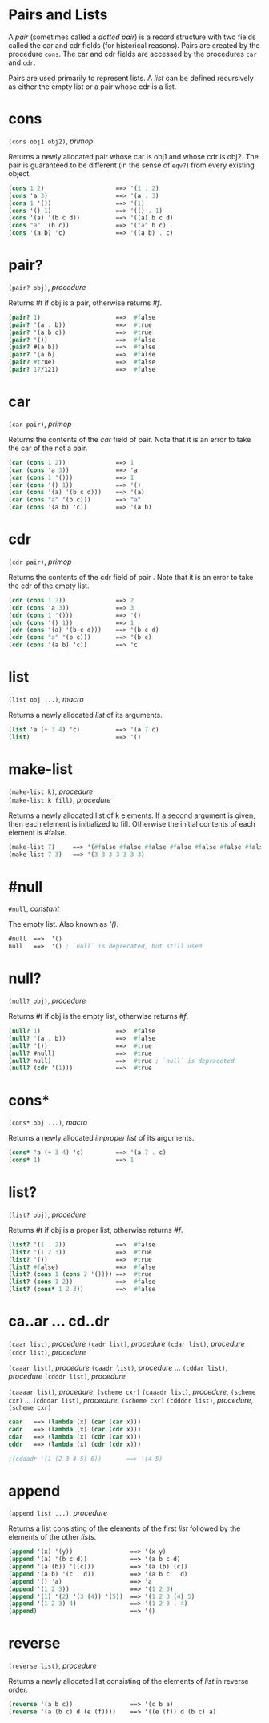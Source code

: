 Pairs and Lists
===============
A *pair* (sometimes called a *dotted pair*) is a record structure with two fields called the car and cdr fields (for historical reasons). Pairs are created by the procedure `cons`. The car and cdr fields are accessed by the procedures `car` and `cdr`.

Pairs are used primarily to represent lists. A *list* can be defined recursively as either the empty list or a pair whose cdr is a list.

# cons
`(cons obj1 obj2)`, *primop*

Returns a newly allocated pair whose car is obj1 and whose cdr is obj2. The pair is guaranteed to be different (in the sense of `eqv?`) from every existing object.

```scheme
(cons 1 2)                    ==> '(1 . 2)
(cons 'a 3)                   ==> '(a . 3)
(cons 1 '())                  ==> '(1)
(cons '() 1)                  ==> '(() . 1)
(cons '(a) '(b c d))          ==> '((a) b c d)
(cons "a" '(b c))             ==> '("a" b c)
(cons '(a b) 'c)              ==> '((a b) . c)
```

# pair?
`(pair? obj)`, *procedure*

Returns *#t* if obj is a pair, otherwise returns *#f*.

```scheme
(pair? 1)                     ==>  #false
(pair? '(a . b))              ==>  #true
(pair? '(a b c))              ==>  #true
(pair? '())                   ==>  #false
(pair? #(a b))                ==>  #false
(pair? '{a b}                 ==>  #false
(pair? #true)                 ==>  #false
(pair? 17/121)                ==>  #false
```

# car
`(car pair)`, *primop*

Returns the contents of the *car* field of pair. Note that it is an error to take the car of the not a pair.

```scheme
(car (cons 1 2))              ==> 1
(car (cons 'a 3))             ==> 'a
(car (cons 1 '()))            ==> 1
(car (cons '() 1))            ==> '()
(car (cons '(a) '(b c d)))    ==> '(a)
(car (cons "a" '(b c)))       ==> "a"
(car (cons '(a b) 'c))        ==> '(a b)
```

# cdr
`(cdr pair)`, *primop*

Returns the contents of the cdr field of pair . Note that it
is an error to take the cdr of the empty list.

```scheme
(cdr (cons 1 2))              ==> 2
(cdr (cons 'a 3))             ==> 3
(cdr (cons 1 '()))            ==> '()
(cdr (cons '() 1))            ==> 1
(cdr (cons '(a) '(b c d)))    ==> '(b c d)
(cdr (cons "a" '(b c)))       ==> '(b c)
(cdr (cons '(a b) 'c))        ==> 'c
```

# list
`(list obj ...)`, *macro*

Returns a newly allocated *list* of its arguments.

```scheme
(list 'a (+ 3 4) 'c)          ==> '(a 7 c)
(list)                        ==> '()
```

# make-list
`(make-list k)`, *procedure*  
`(make-list k fill)`, *procedure*

Returns a newly allocated list of k elements. If a second argument is given, then each element is initialized to fill.
Otherwise the initial contents of each element is #false.

```scheme
(make-list 7)     ==> '(#false #false #false #false #false #false #false)
(make-list 7 3)   ==> '(3 3 3 3 3 3 3)
```

# #null
`#null`, *constant*

The empty list. Also known as *'()*.

```scheme
#null  ==>  '()
null   ==>  '() ; `null` is deprecated, but still used
```

# null?
`(null? obj)`, *procedure*

Returns *#t* if obj is the empty list, otherwise returns *#f*.

```scheme
(null? 1)                     ==>  #false
(null? '(a . b))              ==>  #false
(null? '())                   ==>  #true
(null? #null)                 ==>  #true
(null? null)                  ==>  #true ; `null` is depraceted
(null? (cdr '(1)))            ==>  #true
```

# cons*
`(cons* obj ...)`, *macro*

Returns a newly allocated *improper list* of its arguments.

```scheme
(cons* 'a (+ 3 4) 'c)         ==> '(a 7 . c)
(cons* 1)                     ==> 1
```

# list?
`(list? obj)`, *procedure*

Returns *#t* if obj is a proper list, otherwise returns *#f*.

```scheme
(list? '(1 . 2))              ==>  #false
(list? '(1 2 3))              ==>  #true
(list? '())                   ==>  #true
(list? #false)                ==>  #false
(list? (cons 1 (cons 2 '()))) ==>  #true
(list? (cons 1 2))            ==>  #false
(list? (cons* 1 2 3))         ==>  #false
```

<!-- # set-car!
`(set-car! pair obj)`, *procedure*

Dangerous! Don't use.

# set-cdr!
`(set-cdr! pair obj)`, *procedure*

Dangerous! Don't use. -->

# ca..ar ... cd..dr
`(caar list)`, *procedure*
`(cadr list)`, *procedure*
`(cdar list)`, *procedure*
`(cddr list)`, *procedure*

`(caaar list)`, *procedure*
`(caadr list)`, *procedure*
...
`(cddar list)`, *procedure*
`(cdddr list)`, *procedure*

`(caaaar list)`, *procedure*, `(scheme cxr)`
`(caaadr list)`, *procedure*, `(scheme cxr)`
...
`(cdddar list)`, *procedure*, `(scheme cxr)`
`(cddddr list)`, *procedure*, `(scheme cxr)`

```scheme
caar   ==> (lambda (x) (car (car x)))
cadr   ==> (lambda (x) (car (cdr x)))
cdar   ==> (lambda (x) (cdr (car x)))
cddr   ==> (lambda (x) (cdr (cdr x)))

;(cddadr '(1 (2 3 4 5) 6))       ==> '(4 5)
```

# append
`(append list ...)`, *procedure*

Returns a list consisting of the elements of the first *list* followed by the elements of the other *lists*.

```scheme
(append '(x) '(y))                ==> '(x y)
(append '(a) '(b c d))            ==> '(a b c d)
(append '(a (b)) '((c)))          ==> '(a (b) (c))
(append '(a b) '(c . d))          ==> '(a b c . d)
(append '() 'a)                   ==> 'a
(append '(1 2 3))                 ==> '(1 2 3)
(append '(1) '(2) '(3 (4)) '(5))  ==> '(1 2 3 (4) 5)
(append '(1 2 3) 4)               ==> '(1 2 3 . 4)
(append)                          ==> '()
```

# reverse
`(reverse list)`, *procedure*

Returns a newly allocated list consisting of the elements of *list* in reverse order.

```scheme
(reverse '(a b c))                ==> '(c b a)
(reverse '(a (b c) d (e (f))))    ==> '((e (f)) d (b c) a)
```


<!-- 

(list-tail list k)
(list-ref list k)
(list-set! list k obj )

(memq obj list) procedure
(memv obj list) procedure
(member obj list) procedure
(member obj list compare)

(assq obj alist) procedure
(assv obj alist) procedure
(assoc obj alist) procedure
(assoc obj alist compare) 

(list-copy obj ) 


; https://www.youtube.com/watch?v=MOqm0qGJhpw -->
